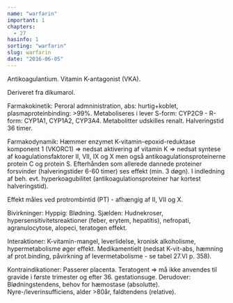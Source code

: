 ```yaml
---
name: "warfarin"
important: 1
chapters:
  - 27
hasinfo: 1
sorting: "warfarin"
slug: warfarin
date: "2016-06-05"
---
```


Antikoagulantium. Vitamin K-antagonist (VKA).

Deriveret fra dikumarol.

Farmakokinetik: Peroral admninistration, abs: hurtig+koblet,
plasmaproteinbinding: >99%. Metaboliseres i lever S-form: CYP2C9 - R-form:
CYP1A1, CYP1A2, CYP3A4. Metabolitter udskilles renalt. Halveringstid 36 timer.

Farmakodynamik: Hæmmer enzymet K-vitamin-epoxid-reduktase komponent 1 (VKORC1)
=> nedsat aktivering af vitamin K => nedsat syntese af koagulationsfaktorer II,
VII, IX og X men også antikoagulationsproteinerne protein C og protein S.
Efterhånden som allerede dannede proteiner forsvinder (halveringstider 6-60
timer) ses effekt (min. 3 døgn). I indledning af beh. evt. hyperkoagubilitet
(antikoagulationsproteiner har kortest halveringstid).

Effekt måles ved protrombintid (PT) - afhængig af II, VII og X.

Bivirkninger: Hyppig: Blødning. Sjælden: Hudnekroser,
hypersensitivitetsreaktioner (feber, erytem, hepatitis), nefropati,
agranulocytose, alopeci, teratogen effekt.

Interaktioner: K-vitamin-mangel, leverlidelse, kronisk alkoholisme,
hypermetabolisme øger effekt. Medikamentielt (nedsat K-vit-abs, hæmning af
prot.binding, påvirkning af levermetabolisme - se tabel 27.VI p. 358).

Kontraindikationer: Passerer placenta. Teratogent => må ikke anvendes til
gravide i første trimester og efter 36. gestationsuge. Derudover:
Blødningstendens, behov for hæmostase (absolutte). Nyre-/leverinsufficiens,
alder >80år, faldtendens (relative).
